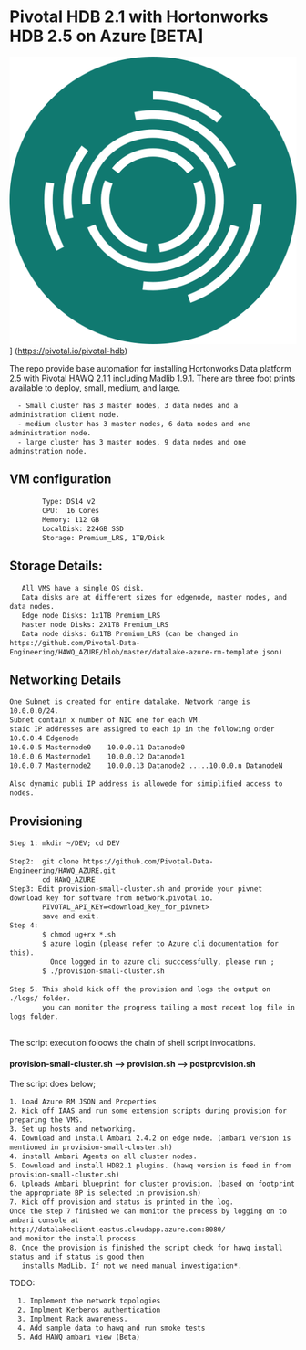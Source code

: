# Pivotal HDB 2.1 with Hortonworks HDB 2.5 on Azure [BETA]

![alt text](https://github.com/Pivotal-Data-Engineering/HAWQ_AZURE/blob/master/product-pivotal-hdb.svg)] (https://pivotal.io/pivotal-hdb)


The repo provide base automation for installing Hortonworks Data platform 2.5 with Pivotal HAWQ 2.1.1 including Madlib 1.9.1.
There are three foot prints available to deploy, small, medium, and large. 


```
  - Small cluster has 3 master nodes, 3 data nodes and a administration client node.
  - medium cluster has 3 master nodes, 6 data nodes and one administration node.
  - large cluster has 3 master nodes, 9 data nodes and one adminstration node.
```
## VM configuration
```
        Type: DS14 v2
        CPU:  16 Cores
        Memory: 112 GB
        LocalDisk: 224GB SSD
        Storage: Premium_LRS, 1TB/Disk
```    

## Storage Details:
```
   All VMS have a single OS disk.
   Data disks are at different sizes for edgenode, master nodes, and data nodes.
   Edge node Disks: 1x1TB Premium_LRS
   Master node Disks: 2X1TB Premium_LRS
   Data node disks: 6x1TB Premium_LRS (can be changed in https://github.com/Pivotal-Data-Engineering/HAWQ_AZURE/blob/master/datalake-azure-rm-template.json)
```   
## Networking Details   
```
One Subnet is created for entire datalake. Network range is 10.0.0.0/24.
Subnet contain x number of NIC one for each VM.
staic IP addresses are assigned to each ip in the following order
10.0.0.4 Edgenode
10.0.0.5 Masternode0    10.0.0.11 Datanode0
10.0.0.6 Masternode1    10.0.0.12 Datanode1
10.0.0.7 Masternode2    10.0.0.13 Datanode2 .....10.0.0.n DatanodeN

Also dynamic publi IP address is allowede for simiplified access to nodes. 
```
## Provisioning
```
Step 1: mkdir ~/DEV; cd DEV

Step2:  git clone https://github.com/Pivotal-Data-Engineering/HAWQ_AZURE.git
        cd HAWQ_AZURE
Step3: Edit provision-small-cluster.sh and provide your pivnet download key for software from network.pivotal.io.
        PIVOTAL_API_KEY=<download_key_for_pivnet> 
        save and exit.
Step 4: 
        $ chmod ug+rx *.sh
        $ azure login (please refer to Azure cli documentation for this).
          Once logged in to azure cli succcessfully, please run ;
        $ ./provision-small-cluster.sh
        
Step 5. This shold kick off the provision and logs the output on ./logs/ folder.
        you can monitor the progress tailing a most recent log file in logs folder.
        
```        
The script execution foloows the chain of shell script invocations.
#### provision-small-cluster.sh --> provision.sh --> postprovision.sh

The script does below;
```
1. Load Azure RM JSON and Properties
2. Kick off IAAS and run some extension scripts during provision for preparing the VMS.
3. Set up hosts and networking.
4. Download and install Ambari 2.4.2 on edge node. (ambari version is mentioned in provision-small-cluster.sh)
4. install Ambari Agents on all cluster nodes.
5. Download and install HDB2.1 plugins. (hawq version is feed in from provision-small-cluster.sh)
6. Uploads Ambari blueprint for cluster provision. (based on footprint the appropriate BP is selected in provision.sh)
7. Kick off provision and status is printed in the log.
Once the step 7 finished we can monitor the process by logging on to ambari console at 
http://datalakeclient.eastus.cloudapp.azure.com:8080/
and monitor the install process.
8. Once the provision is finished the script check for hawq install status and if status is good then 
   installs MadLib. If not we need manual investigation*.
```

TODO:
```
  1. Implement the network topologies
  2. Implment Kerberos authentication
  3. Implment Rack awareness.
  4. Add sample data to hawq and run smoke tests
  5. Add HAWQ ambari view (Beta)
  
